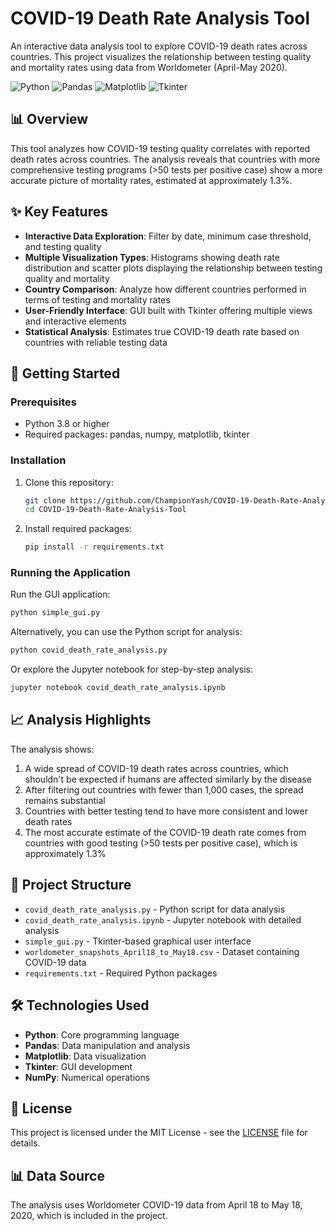 # COVID-19 Death Rate Analysis Tool

An interactive data analysis tool to explore COVID-19 death rates across countries. This project visualizes the relationship between testing quality and mortality rates using data from Worldometer (April-May 2020).

![Python](https://img.shields.io/badge/Python-3.8+-blue.svg)
![Pandas](https://img.shields.io/badge/Pandas-1.3+-green.svg)
![Matplotlib](https://img.shields.io/badge/Matplotlib-3.4+-red.svg)
![Tkinter](https://img.shields.io/badge/Tkinter-GUI-orange.svg)

## 📊 Overview

This tool analyzes how COVID-19 testing quality correlates with reported death rates across countries. The analysis reveals that countries with more comprehensive testing programs (>50 tests per positive case) show a more accurate picture of mortality rates, estimated at approximately 1.3%.

## ✨ Key Features

- **Interactive Data Exploration**: Filter by date, minimum case threshold, and testing quality
- **Multiple Visualization Types**: Histograms showing death rate distribution and scatter plots displaying the relationship between testing quality and mortality
- **Country Comparison**: Analyze how different countries performed in terms of testing and mortality rates
- **User-Friendly Interface**: GUI built with Tkinter offering multiple views and interactive elements
- **Statistical Analysis**: Estimates true COVID-19 death rate based on countries with reliable testing data

## 🚀 Getting Started

### Prerequisites

- Python 3.8 or higher
- Required packages: pandas, numpy, matplotlib, tkinter

### Installation

1. Clone this repository:
   ```bash
   git clone https://github.com/ChampionYash/COVID-19-Death-Rate-Analysis-Tool.git
   cd COVID-19-Death-Rate-Analysis-Tool
   ```

2. Install required packages:
   ```bash
   pip install -r requirements.txt
   ```

### Running the Application

Run the GUI application:
```bash
python simple_gui.py
```

Alternatively, you can use the Python script for analysis:
```bash
python covid_death_rate_analysis.py
```

Or explore the Jupyter notebook for step-by-step analysis:
```bash
jupyter notebook covid_death_rate_analysis.ipynb
```

## 📈 Analysis Highlights

The analysis shows:

1. A wide spread of COVID-19 death rates across countries, which shouldn't be expected if humans are affected similarly by the disease
2. After filtering out countries with fewer than 1,000 cases, the spread remains substantial
3. Countries with better testing tend to have more consistent and lower death rates
4. The most accurate estimate of the COVID-19 death rate comes from countries with good testing (>50 tests per positive case), which is approximately 1.3%

## 📁 Project Structure

- `covid_death_rate_analysis.py` - Python script for data analysis
- `covid_death_rate_analysis.ipynb` - Jupyter notebook with detailed analysis
- `simple_gui.py` - Tkinter-based graphical user interface
- `worldometer_snapshots_April18_to_May18.csv` - Dataset containing COVID-19 data
- `requirements.txt` - Required Python packages

## 🛠️ Technologies Used

- **Python**: Core programming language
- **Pandas**: Data manipulation and analysis
- **Matplotlib**: Data visualization
- **Tkinter**: GUI development
- **NumPy**: Numerical operations

## 📝 License

This project is licensed under the MIT License - see the [LICENSE](LICENSE) file for details.

## 📊 Data Source

The analysis uses Worldometer COVID-19 data from April 18 to May 18, 2020, which is included in the project. 